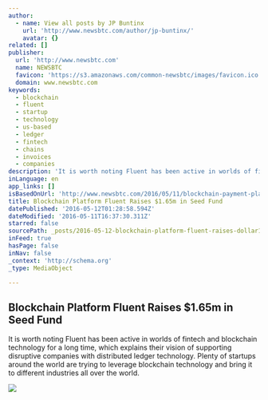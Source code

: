 ```yaml
---
author:
  - name: View all posts by JP Buntinx
    url: 'http://www.newsbtc.com/author/jp-buntinx/'
    avatar: {}
related: []
publisher:
  url: 'http://www.newsbtc.com'
  name: NEWSBTC
  favicon: 'https://s3.amazonaws.com/common-newsbtc/images/favicon.ico'
  domain: www.newsbtc.com
keywords:
  - blockchain
  - fluent
  - startup
  - technology
  - us-based
  - ledger
  - fintech
  - chains
  - invoices
  - companies
description: 'It is worth noting Fluent has been active in worlds of fintech and blockchain technology for a long time, which explains their vision of supporting disruptive companies with distributed ledger technology. Plenty of startups around the world are trying to leverage blockchain technology and bring it to different industries all over the world.'
inLanguage: en
app_links: []
isBasedOnUrl: 'http://www.newsbtc.com/2016/05/11/blockchain-payment-platform-fluent-raises-1-65m-seed-fund/'
title: Blockchain Platform Fluent Raises $1.65m in Seed Fund
datePublished: '2016-05-12T01:28:58.594Z'
dateModified: '2016-05-11T16:37:30.311Z'
starred: false
sourcePath: _posts/2016-05-12-blockchain-platform-fluent-raises-dollar165m-in-seed-fund.md
inFeed: true
hasPage: false
inNav: false
_context: 'http://schema.org'
_type: MediaObject

---
```

<article style=""><h1>Blockchain Platform Fluent Raises $1.65m in Seed Fund</h1><p>It is worth noting Fluent has been active in worlds of fintech and blockchain technology for a long time, which explains their vision of supporting disruptive companies with distributed ledger technology. Plenty of startups around the world are trying to leverage blockchain technology and bring it to different industries all over the world.</p><img src="http://s3.amazonaws.com/main-newsbtc-images/2016/05/11152354/Blockchain-Platform-Fluent-Raises-1.65m-in-Seed-Fund.jpg" /></article>